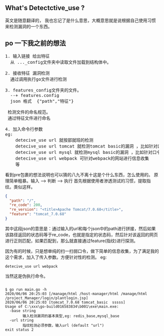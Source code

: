 ## What's Detectctive_use ?
 英文是随意翻译的， 我也忘记了是什么意思，大概意思就是说根据自己使用习惯来检测漏洞的一个东西。
## po 一下我之前的想法
<pre>
1. 输入链接 给出特征
  从 ..._config文件夹中读取文件加载到结构体中。

2. 接收特征 漏洞检测
  通过调用执行go文件进行检测

3. features_config文件夹的文件。
  --+ features.config
  json 格式  {"path","特征"}

 检测文件的命名规范。
 通过特征文件进行命名

4. 加入命令行参数
eg:
    detecive_use url 就按部就班的检测
    detecive_use url tomcat 就检测tomcat basic的漏洞 ，比如针对口令进行破解
    detecive_use url mysql 就检测mysql basic的漏洞 ，比如针对口令进行破解
    detecive_use url webpack 可针对webpack的网站进行信息收集
    等
</pre>
看到pre包裹的想法说明也可以猜的八九不离十这是个什么东西，怎么使用的。
原理简单粗暴。输入 --> 判断 --> 执行
首先根据使用者渗透测试的习惯，提取指纹。类似这样。

```json
{
  "path": "/",
  "re_code": 200,
  "re_version": "<title>Apache Tomcat/7.0.68</title>",
  "feature": "tomcat_7.0.68"
}
```
其中这段json的意思是：通过输入的url和每个json中的path进行拼接，然后如果该路径返回的状态码等于re_code，也就是指定的状态码，然后针对该返回的网页进行正则匹配，如果匹配到，那么就直接通过feature(指纹)进行探测。

因为有的时候，只是想单纯的扫一扫弱口令，做下简单的信息收集，为了满足我的这个需求，加入了传入参数。方便针对性的检测。
eg:
```shell
detecive_use url webpack
```
当然这是伪执行命令。
```buildoutcfg

$ go run main.go -h
2020/06/06 20:25:03 [/manage/html /host-manager/html /manage/html /project_Manager/login/plantlogin.jsp]
2020/06/06 20:25:03 [tomcat_7.0.68 tomcat_basic  sssss]
Usage of C:\xxx\go-build016583834\b001\exe\main.exe:
  -base string
        输入检测漏洞的基本类型,eg: redis_base,mysql_base
  -url string
        指纹检测必须参数，输入url (default "url")
exit status 2

```
